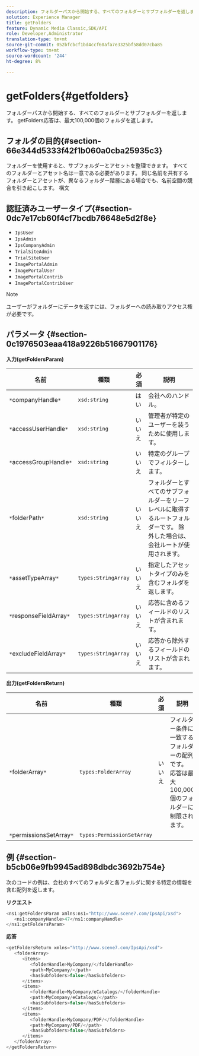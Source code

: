 ```yaml
---
description: フォルダーパスから開始する、すべてのフォルダーとサブフォルダーを返します。 getFolders応答は、最大100,000個のフォルダを返します。
solution: Experience Manager
title: getFolders
feature: Dynamic Media Classic,SDK/API
role: Developer,Administrator
translation-type: tm+mt
source-git-commit: 052bfcbcf1bd4ccf60afa7e3325bf58dd07cba85
workflow-type: tm+mt
source-wordcount: '244'
ht-degree: 8%

---
```



# getFolders{#getfolders}

フォルダーパスから開始する、すべてのフォルダーとサブフォルダーを返します。 getFolders応答は、最大100,000個のフォルダを返します。

## フォルダの目的{#section-66e344d5333f42f1b060a0cba25935c3}

フォルダーを使用すると、サブフォルダーとアセットを整理できます。 すべてのフォルダーとアセット名は一意である必要があります。 同じ名前を共有するフォルダーとアセットが、異なるフォルダー階層にある場合でも、名前空間の競合を引き起こします。
構文

## 認証済みユーザータイプ{#section-0dc7e17cb60f4cf7bcdb76648e5d2f8e}

* `IpsUser`
* `IpsAdmin`
* `IpsCompanyAdmin`
* `TrialSiteAdmin`
* `TrialSiteUser`
* `ImagePortalAdmin`
* `ImagePortalUser`
* `ImagePortalContrib`
* `ImagePortalContribUser`

>[!NOTE]
>
>ユーザーがフォルダーにデータを返すには、フォルダーへの読み取りアクセス権が必要です。

## パラメータ {#section-0c1976503eaa418a9226b51667901176}

**入力(getFoldersParam)**

| 名前 | 種類 | 必須 | 説明 |
|---|---|---|---|
| `*`companyHandle`*` | `xsd:string` | はい | 会社へのハンドル。 |
| `*`accessUserHandle`*` | `xsd:string` | いいえ | 管理者が特定のユーザーを装うために使用します。 |
| `*`accessGroupHandle`*` | `xsd:string` | いいえ | 特定のグループでフィルターします。 |
| `*`folderPath`*` | `xsd:string` | いいえ | フォルダーとすべてのサブフォルダーをリーフレベルに取得するルートフォルダーです。 除外した場合は、会社ルートが使用されます。 |
| `*`assetTypeArray`*` | `types:StringArray` | いいえ | 指定したアセットタイプのみを含むフォルダを返します。 |
| `*`responseFieldArray`*` | `types:StringArray` | いいえ | 応答に含めるフィールドのリストが含まれます。 |
| `*`excludeFieldArray`*` | `types:StringArray` | いいえ | 応答から除外するフィールドのリストが含まれます。 |

**出力(getFoldersReturn)**

| 名前 | 種類 | 必須 | 説明 |
|---|---|---|---|
| `*`folderArray`*` | `types:FolderArray` | いいえ | フィルター条件に一致するフォルダーの配列です。 応答は最大100,000個のフォルダーに制限されます。 |
| `*`permissionsSetArray`*` | `types:PermissionSetArray` |  |  |

## 例 {#section-b5cb06e9fb9945ad898dbdc3692b754e}

次のコードの例は、会社のすべてのフォルダと各フォルダに関する特定の情報を含む配列を返します。

**リクエスト**

```java
<ns1:getFoldersParam xmlns:ns1="http://www.scene7.com/IpsApi/xsd">
   <ns1:companyHandle>47</ns1:companyHandle>
</ns1:getFoldersParam>
```

**応答**

```java
<getFoldersReturn xmlns="http://www.scene7.com/IpsApi/xsd">
   <folderArray>
      <items>
         <folderHandle>MyCompany/</folderHandle>
         <path>MyCompany/</path>
         <hasSubfolders>false</hasSubfolders>
      </items>
      <items>
         <folderHandle>MyCompany/eCatalogs/</folderHandle>
         <path>MyCompany/eCatalogs/</path>
         <hasSubfolders>false</hasSubfolders>
      </items>
      <items>
         <folderHandle>MyCompany/PDF/</folderHandle>
         <path>MyCompany/PDF/</path>
         <hasSubfolders>false</hasSubfolders>
      </items>
   </folderArray>
</getFoldersReturn>
```


